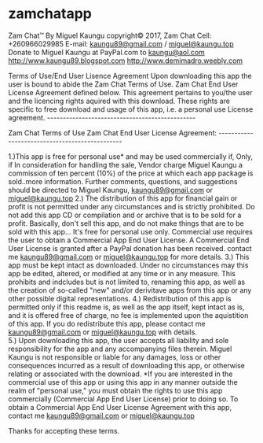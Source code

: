 # zamchatapp
Zam Chat™ By Miguel Kaungu copyright© 2017, Zam Chat 
Cell: +260966029985 
E-mail: kaungu89@gmail.com / miguel@kaungu.top 
Donate to Miguel Kaungu at PayPal.com to kaungu@aol.com 
http://www.kaungu89.blogspot.com http://www.demimadro.weebly.com

Terms of Use/End User Lisence Agreement Upon downloading this app the user is bound to abide the Zam Chat Terms of Use. 
Zam Chat End User License Agreement defined below. This agreement pertains to you/the user and the licencing rights aquired with this download. 
These rights are specific to free download and usage of this app, i.e. a personal use License agreement. ----------------------------------------------- 

Zam Chat Terms of Use Zam Chat End User License Agreement: ----------------------------------------------- 

1.)This app is free for personal use* and may be used commercially if, Only, if In consideration for handling the sale, Vendor charge Miguel Kaungu a commission of ten percent (10%) of the price at which each app package is sold..more information. Further comments, questions, and suggestions should be directed to Miguel Kaungu, kaungu89@gmail.com or miguel@kaungu.top 
2.) The distribution of this app for financial gain or profit is not permitted under any circumstances and is strictly prohibited. Do not add this app CD or compilation and or archive that is to be sold for a profit.  Basically, don't sell this app, and do not make things that are to be sold with this app... It's free for personal use only. Commercial use requires the user to obtain a Commercial App End User License. A Commercial End User License is granted after a PayPal donation has been received. contact me kaungu89@gmail.com or miguel@kaungu.top for more details. 
3.) This app must be kept intact as downloaded. Under no circumstances may this app be edited, altered, or modified at any time or in any measure. This prohibits and indcludes but is not limited to, renaming this app, as well as the creation of so-called "new" and/or derivitave apps from this app or any other possible digital representations. 
4.) Redistribution of this app is permitted only if this readme is, as well as the app itself, kept intact as is, and it is offered free of charge, no fee is implemented upon the aquistition of this app. If you do redistribute this app, please contact me kaungu89@gmail.com or miguel@kaungu.top with details.  
5.) Upon downloading this app, the user accepts all liability and sole responsibility for the app  and any accompanying files therein. Miguel Kaungu is not responsible or  liable for any damages, loss or other consequences incurred as a result of downloading this app, or otherwise relating or associated with the download.  *If you are interested in the commercial use of this app or using this app in any manner outside the realm of "personal use," you must obtain the rights to use this app commercially (Commercial App End User License)  prior to doing so. To obtain a Commercial App End User License Agreement with this app, contact me kaungu89@gmail.com or miguel@kaungu.top 

Thanks  for accepting these terms.
